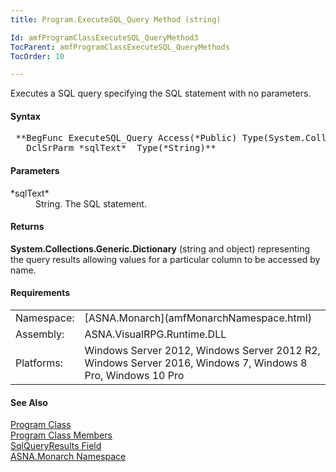```yaml
---
title: Program.ExecuteSQL_Query Method (string)

Id: amfProgramClassExecuteSQL_QueryMethod3
TocParent: amfProgramClassExecuteSQL_QueryMethods
TocOrder: 10

---
```


Executes a SQL query specifying the SQL statement with no parameters.
<!-- start -->

#### Syntax
<pre class="prettyprint"> **BegFunc ExecuteSQL_Query Access(*Public) Type(System.Collections.Generic.Dictionary)
   DclSrParm *sqlText*  Type(*String)** </pre>

#### Parameters
<dl>
        <dt>
 *sqlText* 
        </dt>
        <dd>String. The SQL statement.</dd>
</dl>

#### Returns
**System.Collections.Generic.Dictionary** (string and object) representing the query results allowing values for a particular column to be accessed by name.
<!-- -->

 <!-- start -->

#### Requirements
<table class="dttable" cellspacing="0" cellpadding="4" width="60%">
           <colgroup>
            <col width="15%" style="font-weight:bold" />
            <col width="85%" />
          </colgroup>
          <tr>
            <td>Namespace:</td>
            <td>[ASNA.Monarch](amfMonarchNamespace.html)</td>
          </tr>
          <tr>
            <td>Assembly:</td>
            <td>ASNA.VisualRPG.Runtime.DLL</td>
          </tr>
         <tr>
            <td>Platforms:</td>
            <td> Windows Server 2012, Windows Server 2012 R2, Windows Server 2016, Windows 7, Windows 8 Pro, Windows 10 Pro</td>
         </tr>
</table>

<!-- end -->

#### See Also
[Program Class](amfProgramClass.html) <br /> [Program Class Members](amfProgramClassMembers.html) <br /> [ SqlQueryResults Field](amfProgramClassSqlQueryResultsField.html) <br /> [ASNA.Monarch Namespace](amfMonarchNamespace.html) 
